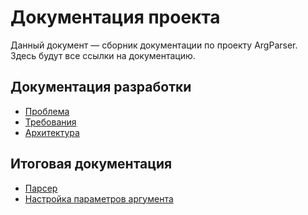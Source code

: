 # Документация проекта

Данный документ — сборник документации по проекту ArgParser. Здесь будут 
все ссылки на документацию.

## Документация разработки

* [Проблема](dev/problem.md)
* [Требования](dev/requirements.md)
* [Архитектура](dev/architecture.md)

## Итоговая документация 

* [Парсер](ArgParser.md)
* [Настройка параметров аргумента](ConcreteArgumentBuilder.md)
